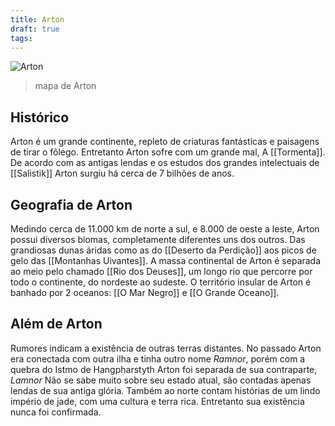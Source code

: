 ```yaml
---
title: Arton
draft: true
tags:
---
```


![Arton](https://www.google.com/url?sa=i&url=https%3A%2F%2Fwww.reddit.com%2Fr%2FTormenta%2Fcomments%2Fo2rgt1%2Fmapa_de_arton_atualizada_para_tormenta20_em_alta%2F&psig=AOvVaw2IWW8Yo1dSaxXaB5DStspg&ust=1711935658560000&source=images&cd=vfe&opi=89978449&ved=0CBIQjRxqFwoTCNi_-7WvnYUDFQAAAAAdAAAAABAE)
> mapa de Arton

## Histórico

Arton é um grande continente, repleto de criaturas fantásticas e paisagens de tirar o fôlego. Entretanto Arton sofre com um grande mal, A [[Tormenta]]. 
De acordo com as antigas lendas e os estudos dos grandes intelectuais de [[Salistik]] Arton surgiu há cerca de 7 bilhões de anos.
## Geografia de Arton

Medindo cerca de 11.000 km de norte a sul, e 8.000 de oeste a leste, Arton possui diversos biomas, completamente diferentes uns dos outros. Das grandiosas dunas áridas como as do [[Deserto da Perdição]] aos picos de gelo das [[Montanhas Uivantes]]. A massa continental de Arton é separada ao meio pelo chamado [[Rio dos Deuses]], um longo rio que percorre por todo o continente, do nordeste ao sudeste. O território insular de Arton é banhado por 2 oceanos: [[O Mar Negro]] e [[O Grande Oceano]].

## Além de Arton

Rumores indicam a existência de outras terras distantes. No passado Arton era conectada com outra ilha e tinha outro nome *Ramnor*, porém com a quebra do Istmo de Hangpharstyth Arton foi separada de sua contraparte, *Lamnor* Não se sabe muito sobre seu estado atual, são contadas apenas lendas de sua antiga glória.
Também ao norte contam histórias de um lindo império de jade, com uma cultura e terra rica. Entretanto sua existência nunca foi confirmada.